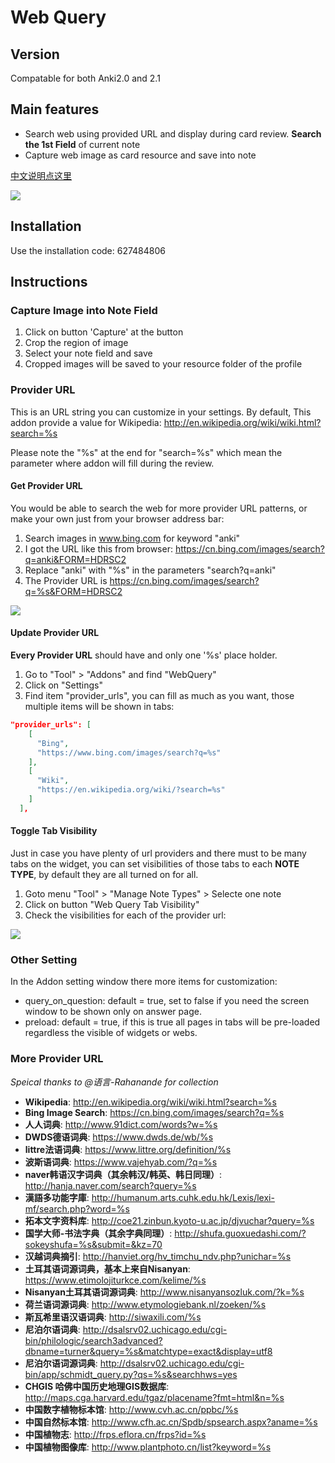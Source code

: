 # Web Query

## Version
Compatable for both Anki2.0 and 2.1

## Main features
- Search web using provided URL and display during card review. **Search the 1st Field** of current note
- Capture web image as card resource and save into note

[中文说明点这里](https://zhuanlan.zhihu.com/p/32341193)

![](https://raw.githubusercontent.com/upday7/WebQuery/master/screenshots/capture.gif)

## Installation
Use the installation code: 627484806

## Instructions
### Capture Image into Note Field
1. Click on button 'Capture' at the button
2. Crop the region of image
2. Select your note field and save
3. Cropped images will be saved to your resource folder of the profile 

### Provider URL
This is an URL string you can customize in your settings. By default, 
This addon provide a value for Wikipedia: http://en.wikipedia.org/wiki/wiki.html?search=%s

Please note the "%s" at the end for "search=%s" which mean the parameter where addon will fill during the review.

#### Get Provider URL
You would be able to search the web for more provider URL patterns, or make your own just from your browser address bar:
1. Search images in www.bing.com for keyword "anki"
2. I got the URL like this from browser: https://cn.bing.com/images/search?q=anki&FORM=HDRSC2
3. Replace "anki" with "%s" in the parameters "search?q=anki"
4. The Provider URL is https://cn.bing.com/images/search?q=%s&FORM=HDRSC2

![](https://raw.githubusercontent.com/upday7/WebQuery/master/screenshots/url_provider.png)

#### Update Provider URL
**Every Provider URL** should have and only one '%s' place holder.

1. Go to "Tool" > "Addons" and find "WebQuery"
2. Click on "Settings"
3. Find item "provider_urls", you can fill as much as you want, those multiple items will be shown in tabs:
```json
"provider_urls": [
    [
      "Bing",
      "https://www.bing.com/images/search?q=%s"
    ],
    [
      "Wiki",
      "https://en.wikipedia.org/wiki/?search=%s"
    ]
  ],
```
#### Toggle Tab Visibility
Just in case you have plenty of url providers and there must to be many tabs on the widget, you can set visibilities of those tabs to each **NOTE TYPE**, by default they are all turned on for all.

1. Goto menu "Tool" > "Manage Note Types" > Selecte one note
2. Click on button "Web Query Tab Visibility"
3. Check the visibilities for each of the provider url:

![](https://raw.githubusercontent.com/upday7/WebQuery/master/screenshots/tab_visibility_ck2.png)

### Other Setting
In the Addon setting window there more items for customization:
- query_on_question: default = true, set to false if you need the screen window to be shown only on answer page.
- preload: default = true, if this is true all pages in tabs will be pre-loaded regardless the visible of widgets or webs.

### More Provider URL
<em>Speical thanks to @语言-Rahanande for collection</em>
<ul>
    <li><strong>Wikipedia</strong>: <a href="http://en.wikipedia.org/wiki/wiki.html?search=%s" rel="nofollow">http://en.wikipedia.org/wiki/wiki.html?search=%s</a>
    </li>
    <li><b>Bing Image Search</b>: <a href="https://cn.bing.com/images/search?q=%s" rel="nofollow">https://cn.bing.com/images/search?q=%s
    </a></li>
    <li><b> 人人词典</b>: <a href="http://www.91dict.com/words?w=%s " rel="nofollow">http://www.91dict.com/words?w=%s </a>
    </li>
    <li><b> DWDS德语词典</b>: <a href="https://www.dwds.de/wb/%s " rel="nofollow">https://www.dwds.de/wb/%s </a></li>
    <li><b> littre法语词典</b>: <a href="https://www.littre.org/definition/%s " rel="nofollow">https://www.littre.org/definition/%s </a>
    </li>
    <li><b> 波斯语词典</b>: <a href="https://www.vajehyab.com/?q=%s " rel="nofollow">https://www.vajehyab.com/?q=%s </a></li>
    <li><b> naver韩语汉字词典（其余韩汉/韩英、韩日同理）</b>: <a href="http://hanja.naver.com/search?query=%s " rel="nofollow">http://hanja.naver.com/search?query=%s </a>
    </li>
    <li><b> 漢語多功能字庫</b>: <a href="http://humanum.arts.cuhk.edu.hk/Lexis/lexi-mf/search.php?word=%s " rel="nofollow">http://humanum.arts.cuhk.edu.hk/Lexis/lexi-mf/search.php?word=%s </a>
    </li>
    <li><b> 拓本文字资料库</b>: <a href="http://coe21.zinbun.kyoto-u.ac.jp/djvuchar?query=%s " rel="nofollow">http://coe21.zinbun.kyoto-u.ac.jp/djvuchar?query=%s </a>
    </li>
    <li><b> 国学大师-书法字典（其余字典同理）</b>: <a href="http://shufa.guoxuedashi.com/?sokeyshufa=%s&submit=&kz=70 " rel="nofollow">http://shufa.guoxuedashi.com/?sokeyshufa=%s&submit=&kz=70 </a>
    </li>
    <li><b> 汉越词典摘引</b>: <a href="http://hanviet.org/hv_timchu_ndv.php?unichar=%s " rel="nofollow">http://hanviet.org/hv_timchu_ndv.php?unichar=%s </a>
    </li>
    <li><b> 土耳其语词源词典，基本上来自Nisanyan</b>: <a href="https://www.etimolojiturkce.com/kelime/%s " rel="nofollow">https://www.etimolojiturkce.com/kelime/%s </a>
    </li>
    <li><b> Nisanyan土耳其语词源词典</b>: <a href="http://www.nisanyansozluk.com/?k=%s " rel="nofollow">http://www.nisanyansozluk.com/?k=%s </a>
    </li>
    <li><b> 荷兰语词源词典</b>: <a href="http://www.etymologiebank.nl/zoeken/%s " rel="nofollow">http://www.etymologiebank.nl/zoeken/%s </a>
    </li>
    <li><b> 斯瓦希里语汉语词典</b>: <a href="http://siwaxili.com/%s " rel="nofollow">http://siwaxili.com/%s </a></li>
    <li><b> 尼泊尔语词典</b>: <a
            href="http://dsalsrv02.uchicago.edu/cgi-bin/philologic/search3advanced?dbname=turner&query=%s&matchtype=exact&display=utf8"
            rel="nofollow">http://dsalsrv02.uchicago.edu/cgi-bin/philologic/search3advanced?dbname=turner&query=%s&matchtype=exact&display=utf8 </a>
    </li>
    <li><b> 尼泊尔语词源词典</b>: <a href="http://dsalsrv02.uchicago.edu/cgi-bin/app/schmidt_query.py?qs=%s&searchhws=yes "
                             rel="nofollow">http://dsalsrv02.uchicago.edu/cgi-bin/app/schmidt_query.py?qs=%s&searchhws=yes </a>
    </li>
    <li><b> CHGIS 哈佛中国历史地理GIS数据库</b>: <a href="http://maps.cga.harvard.edu/tgaz/placename?fmt=html&n=%s "
                                         rel="nofollow">http://maps.cga.harvard.edu/tgaz/placename?fmt=html&n=%s </a>
    </li>
    <li><b> 中国数字植物标本馆</b>: <a href="http://www.cvh.ac.cn/ppbc/%s " rel="nofollow">http://www.cvh.ac.cn/ppbc/%s </a></li>
    <li><b> 中国自然标本馆</b>: <a href="http://www.cfh.ac.cn/Spdb/spsearch.aspx?aname=%s " rel="nofollow">http://www.cfh.ac.cn/Spdb/spsearch.aspx?aname=%s </a>
    </li>
    <li><b> 中国植物志</b>: <a href="http://frps.eflora.cn/frps?id=%s " rel="nofollow">http://frps.eflora.cn/frps?id=%s </a>
    </li>
    <li><b> 中国植物图像库</b>: <a href="http://www.plantphoto.cn/list?keyword=%s" rel="nofollow">http://www.plantphoto.cn/list?keyword=%s</a>
    </li>
</ul><a href="https://cn.bing.com/images/search?q=%s" rel="nofollow"></a>
